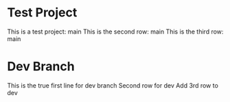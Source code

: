 # Test Project
This is a test project: main
This is the second row: main
This is the third row: main

# Dev Branch
This is the true first line for dev branch
Second row for dev
Add 3rd row to dev